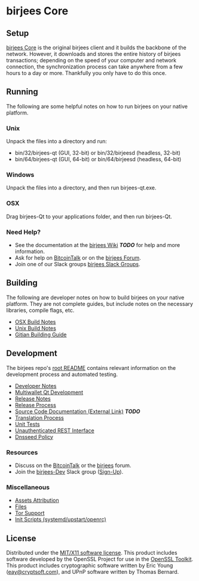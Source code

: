 birjees Core
=====================

Setup
---------------------
[birjees Core](http://birjees.org/wallet) is the original birjees client and it builds the backbone of the network. However, it downloads and stores the entire history of birjees transactions; depending on the speed of your computer and network connection, the synchronization process can take anywhere from a few hours to a day or more. Thankfully you only have to do this once.

Running
---------------------
The following are some helpful notes on how to run birjees on your native platform.

### Unix

Unpack the files into a directory and run:

- bin/32/birjees-qt (GUI, 32-bit) or bin/32/birjeesd (headless, 32-bit)
- bin/64/birjees-qt (GUI, 64-bit) or bin/64/birjeesd (headless, 64-bit)

### Windows

Unpack the files into a directory, and then run birjees-qt.exe.

### OSX

Drag birjees-Qt to your applications folder, and then run birjees-Qt.

### Need Help?

* See the documentation at the [birjees Wiki](https://en.bitcoin.it/wiki/Main_Page) ***TODO***
for help and more information.
* Ask for help on [BitcoinTalk](https://bitcointalk.org/index.php?topic=1262920.0) or on the [birjees Forum](http://forum.birjees.org/).
* Join one of our Slack groups [birjees Slack Groups](https://birjees.org/slack-logins/).

Building
---------------------
The following are developer notes on how to build birjees on your native platform. They are not complete guides, but include notes on the necessary libraries, compile flags, etc.

- [OSX Build Notes](build-osx.md)
- [Unix Build Notes](build-unix.md)
- [Gitian Building Guide](gitian-building.md)

Development
---------------------
The birjees repo's [root README](https://github.com/birjees-Project/birjees/blob/master/README.md) contains relevant information on the development process and automated testing.

- [Developer Notes](developer-notes.md)
- [Multiwallet Qt Development](multiwallet-qt.md)
- [Release Notes](release-notes.md)
- [Release Process](release-process.md)
- [Source Code Documentation (External Link)](https://dev.visucore.com/bitcoin/doxygen/) ***TODO***
- [Translation Process](translation_process.md)
- [Unit Tests](unit-tests.md)
- [Unauthenticated REST Interface](REST-interface.md)
- [Dnsseed Policy](dnsseed-policy.md)

### Resources

* Discuss on the [BitcoinTalk](https://bitcointalk.org/index.php?topic=1262920.0) or the [birjees](http://forum.birjees.org/) forum.
* Join the [birjees-Dev](https://birjees-dev.slack.com/) Slack group ([Sign-Up](https://birjees-dev.herokuapp.com/)).

### Miscellaneous
- [Assets Attribution](assets-attribution.md)
- [Files](files.md)
- [Tor Support](tor.md)
- [Init Scripts (systemd/upstart/openrc)](init.md)

License
---------------------
Distributed under the [MIT/X11 software license](http://www.opensource.org/licenses/mit-license.php).
This product includes software developed by the OpenSSL Project for use in the [OpenSSL Toolkit](https://www.openssl.org/). This product includes
cryptographic software written by Eric Young ([eay@cryptsoft.com](mailto:eay@cryptsoft.com)), and UPnP software written by Thomas Bernard.
